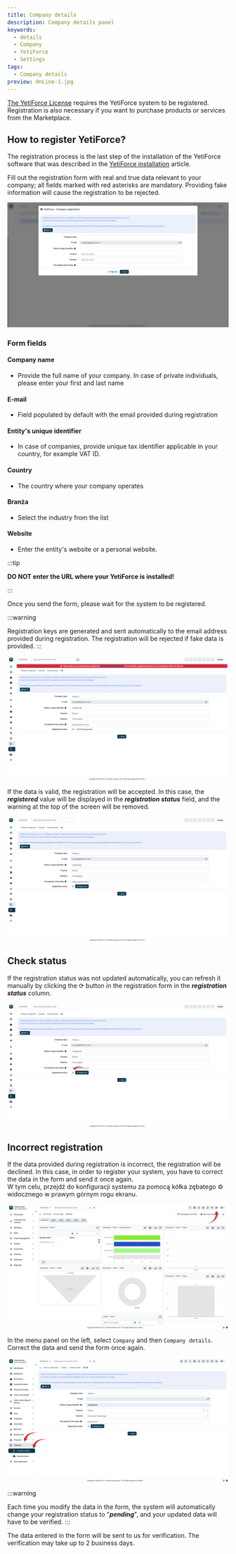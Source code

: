 ```yaml
---
title: Company details
description: Company details panel
keywords:
  - details
  - Company
  - YetiForce
  - Settings
tags:
  - Company details
preview: OnLine-1.jpg
---
```


[The YetiForce License](/introduction/license-open-source) requires the YetiForce system to be registered. Registration is also necessary if you want to purchase products or services from the Marketplace.

## How to register YetiForce?

The registration process is the last step of the installation of the YetiForce software that was described in the [YetiForce installation](/introduction/installation-manual) article.

Fill out the registration form with real and true data relevant to your company; all fields marked with red asterisks are mandatory. Providing fake information will cause the registration to be rejected.

![registration-1.jpg](registration-1.jpg)

### Form fields

#### Company name

- Provide the full name of your company. In case of private individuals, please enter your first and last name

#### E-mail

- Field populated by default with the email provided during registration

#### Entity's unique identifier

- In case of companies, provide unique tax identifier applicable in your country, for example VAT ID.

#### Country

- The country where your company operates

#### Branża

- Select the industry from the list

#### Website

- Enter the entity's website or a personal website.

:::tip

**DO NOT enter the URL where your YetiForce is installed!**

:::

Once you send the form, please wait for the system to be registered.

:::warning

Registration keys are generated and sent automatically to the email address provided during registration. The registration will be rejected if fake data is provided.
:::

![registration-2.jpg](registration-2.jpg)

If the data is valid, the registration will be accepted. In this case, the _**registered**_  value will be displayed in the _**registration status**_ field, and the warning at the top of the screen will be removed.

![registration-3.jpg](registration-3.jpg)

## Check status

If the registration status was not updated automatically, you can refresh it manually by clicking the ⟳ button in the registration form in the _**registration status**_ column.

![status.jpg](status.jpg)

## Incorrect registration

If the data provided during registration is incorrect, the registration will be declined. In this case, in order to register your system, you have to correct the data in the form and send it once again.\
W tym celu, przejdź do konfiguracji systemu za pomocą kółka zębatego ⚙ widocznego w prawym górnym rogu ekranu.

![registration-4.jpg](registration-4.jpg)

In the menu panel on the left, select `Company` and then `Company details`. Correct the data and send the form once again.

![registration-5.jpg](registration-5.jpg)

:::warning

Each time you modify the data in the form, the system will automatically change your registration status to "_**pending**_", and your updated data will have to be verified.
:::

The data entered in the form will be sent to us for verification. The verification may take up to 2 business days.
